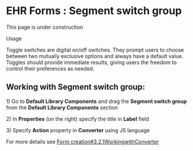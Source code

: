 # EHR Forms : Segment switch group

This page is under construction

Usage

Toggle switches are digital on/off switches. They prompt users to choose between two mutually exclusive options and always have a default value. Toggles should provide immediate results, giving users the freedom to control their preferences as needed.

## Working with Segment switch group: <a id="Segmentswitchgroup-WorkingwithSegmentswitchgroup:"></a>

1\) Go to **Default Library Components** and drag the **Segment switch group** from the **Default Library Components** section

2\) In **Properties** \(on the right\) specify the title in **Label** field

3\) Specify **Action** property in **Converter** using JS language

For more details see [Form creation\#3.2.1WorkingwithConverter](ehr-forms-form-creation.md#Formcreation-3.2.1WorkingwithConverter)

